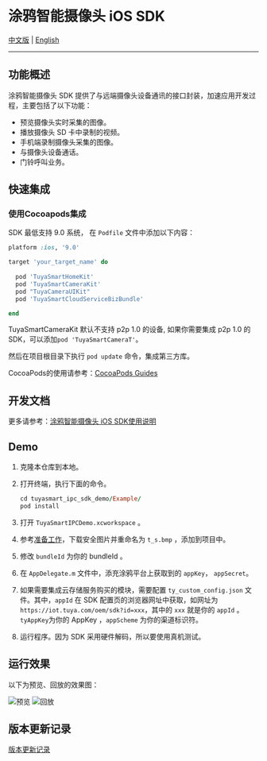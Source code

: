 # 涂鸦智能摄像头 iOS SDK

[中文版](./README-zh.md) | [English](./README.md)

---

## 功能概述

涂鸦智能摄像头 SDK 提供了与远端摄像头设备通讯的接口封装，加速应用开发过程，主要包括了以下功能：

- 预览摄像头实时采集的图像。
- 播放摄像头 SD 卡中录制的视频。
- 手机端录制摄像头采集的图像。
- 与摄像头设备通话。
- 门铃呼叫业务。

## 快速集成

### 使用Cocoapods集成

SDK 最低支持 9.0 系统， 在 `Podfile` 文件中添加以下内容：

```ruby
platform :ios, '9.0'

target 'your_target_name' do
  
  pod 'TuyaSmartHomeKit'
  pod 'TuyaSmartCameraKit'
  pod "TuyaCameraUIKit"
  pod 'TuyaSmartCloudServiceBizBundle'

end

```

TuyaSmartCameraKit 默认不支持 p2p 1.0 的设备, 如果你需要集成 p2p 1.0 的 SDK，可以添加`pod 'TuyaSmartCameraT'`。

然后在项目根目录下执行 `pod update` 命令，集成第三方库。

CocoaPods的使用请参考：[CocoaPods Guides](https://guides.cocoapods.org/)

## 开发文档

更多请参考：[涂鸦智能摄像头 iOS SDK使用说明](https://developer.tuya.com/cn/docs/app-development/ipccamera?id=Ka5vexydbwua5)

## Demo

1. 克隆本仓库到本地。

2. 打开终端，执行下面的命令。

   ```ruby
   cd tuyasmart_ipc_sdk_demo/Example/
   pod install
   ```

3. 打开 `TuyaSmartIPCDemo.xcworkspace` 。

4. 参考[准备工作](https://developer.tuya.com/cn/docs/app-development/preparation?id=Ka69nt983bhh5)，下载安全图片并重命名为 `t_s.bmp` ，添加到项目中。

5. 修改 `bundleId` 为你的 bundleId 。

6. 在 `AppDelegate.m` 文件中，添充涂鸦平台上获取到的 `appKey`， `appSecret`。

7. 如果需要集成云存储服务购买的模块，需要配置 `ty_custom_config.json` 文件。其中，`appId` 在 SDK 配置页的浏览器网址中获取，如网址为`https://iot.tuya.com/oem/sdk?id=xxx`，其中的 `xxx` 就是你的 `appId` 。 `tyAppKey`为你的 AppKey ，``appScheme`` 为你的渠道标识符。

8. 运行程序。因为 SDK 采用硬件解码，所以要使用真机测试。

## 运行效果

以下为预览、回放的效果图：

![预览](https://images.tuyacn.com/fe-static/docs/img/f3db7a54-3a94-4077-a1c5-222db1075f1a.jpeg)
![回放](https://images.tuyacn.com/fe-static/docs/img/e8517969-c726-47d5-a710-9284a3bba83d.jpeg)

## 版本更新记录

[版本更新记录](https://developer.tuya.com/cn/docs/app-development/versionrecord?id=Ka5vox6pd09cn)

